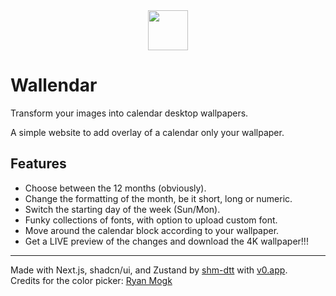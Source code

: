 <div align="center">
  <img src='app/favicon.ico' width="64" height="64"/>
</div>

# Wallendar

Transform your images into calendar desktop wallpapers.

A simple website to add overlay of a calendar only your wallpaper.

## Features

- Choose between the 12 months (obviously).
- Change the formatting of the month, be it short, long or numeric.
- Switch the starting day of the week (Sun/Mon).
- Funky collections of fonts, with option to upload custom font.
- Move around the calendar block according to your wallpaper.
- Get a LIVE preview of the changes and download the 4K wallpaper!!!

---
Made with Next.js, shadcn/ui, and Zustand by [shm-dtt](https://sohamdutta.in) with [v0.app](https://v0.app).  
Credits for the color picker: [Ryan Mogk](https://modall.ca/lab/tailwindcss-react-color-picker)
